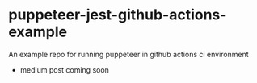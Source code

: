 # puppeteer-jest-github-actions-example

An example repo for running puppeteer in github actions ci environment

* medium post coming soon
